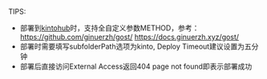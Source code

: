 TIPS:
* 部署到[kintohub](https://app.kintohub.com/login)时，支持全自定义参数METHOD，参考：https://github.com/ginuerzh/gost/ https://docs.ginuerzh.xyz/gost/
* 部署时需要填写subfolderPath选项为kinto, Deploy Timeout建议设置为五分钟
* 部署后直接访问External Access返回404 page not found即表示部署成功
